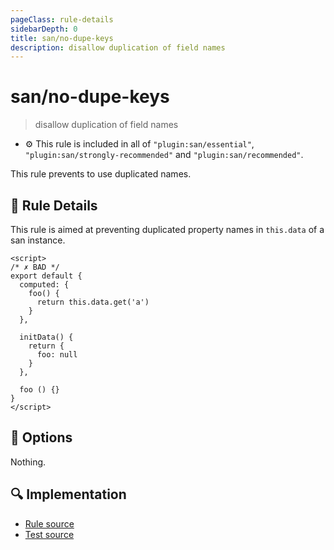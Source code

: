 ```yaml
---
pageClass: rule-details
sidebarDepth: 0
title: san/no-dupe-keys
description: disallow duplication of field names
---
```

# san/no-dupe-keys
> disallow duplication of field names

- :gear: This rule is included in all of `"plugin:san/essential"`, `"plugin:san/strongly-recommended"` and `"plugin:san/recommended"`.

This rule prevents to use duplicated names.

## :book: Rule Details

This rule is aimed at preventing duplicated property names in `this.data` of a san instance.

<eslint-code-block :rules="{'san/no-dupe-keys': ['error']}">

```vue
<script>
/* ✗ BAD */
export default {
  computed: {
    foo() {
      return this.data.get('a')
    }
  },

  initData() {
    return {
      foo: null
    }
  },

  foo () {}
}
</script>
```

</eslint-code-block>

## :wrench: Options

Nothing.

## :mag: Implementation

- [Rule source](https://github.com/ecomfe/eslint-plugin-san/blob/main/lib/rules/no-dupe-keys.js)
- [Test source](https://github.com/ecomfe/eslint-plugin-san/tree/main/__tests__/lib/rules/no-dupe-keys.test.js)
